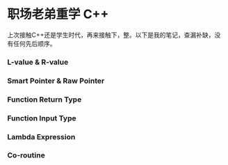 # 职场老弟重学 C++
上次接触C++还是学生时代，再来接触下，整。以下是我的笔记，查漏补缺，没有任何先后顺序。

### L-value & R-value
### Smart Pointer & Raw Pointer 
### Function Return Type
### Function Input Type 
### Lambda Expression
### Co-routine
